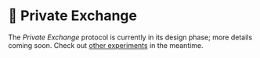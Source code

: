 # 💱 Private Exchange

The _Private Exchange_ protocol is currently in its design phase; more details coming soon. Check out [other experiments](Overview.md) in the meantime.
